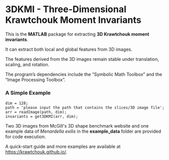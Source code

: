 # 3DKMI - Three-Dimensional Krawtchouk Moment Invariants

This is the **MATLAB** package for extracting **3D Krawtchouk moment invariants**.

It can extract both local and global features from 3D images.

The features derived from the 3D images remain stable under translation, scaling, and rotation.

The program’s dependencies include the “Symbolic Math Toolbox” and the “Image Processing Toolbox”.

### A Simple Example

```
dim = 128;
path = 'please input the path that contains the slices/3D image file';
arr = readImage(path, dim);
invariants = get3DKMI(arr, dim);
```
Two 3D images from McGill's 3D shape benchmark website and one example data of *Menardella exilis* in the **example_data** folder are provided for code execution.

A quick-start guide and more examples are available at https://krawtchouk.github.io/.
